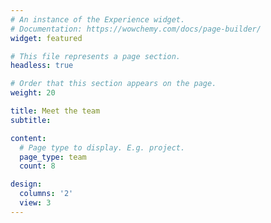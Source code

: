 ```yaml
---
# An instance of the Experience widget.
# Documentation: https://wowchemy.com/docs/page-builder/
widget: featured

# This file represents a page section.
headless: true

# Order that this section appears on the page.
weight: 20

title: Meet the team
subtitle:

content:
  # Page type to display. E.g. project.
  page_type: team
  count: 8

design:
  columns: '2'
  view: 3
---
```

